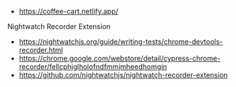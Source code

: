 - https://coffee-cart.netlify.app/

Nightwatch Recorder Extension
- https://nightwatchjs.org/guide/writing-tests/chrome-devtools-recorder.html
- https://chrome.google.com/webstore/detail/cypress-chrome-recorder/fellcphjglholofndfmmjmheedhomgin
- https://github.com/nightwatchjs/nightwatch-recorder-extension